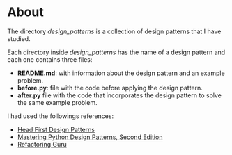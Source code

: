 # About

The directory *design_patterns* is a collection of design patterns that I have studied.

Each directory inside *design_patterns* has the name of a design pattern and each one contains three files: 

- **README.md**: with information about the design pattern and an example problem.
- **before.py**: file with the code before applying the design pattern.
- **after.py** file with the code that incorporates the design pattern to solve the same example problem.

I had used the followings references:

- [Head First Design Patterns](https://www.oreilly.com/library/view/head-first-design/0596007124/)
- [Mastering Python Design Patterns, Second Edition](https://www.packtpub.com/product/mastering-python-design-patterns/9781783989324)
- [Refactoring Guru](https://refactoring.guru/pt-br/design-patterns)